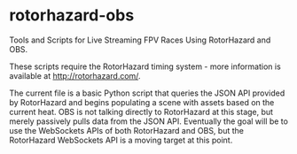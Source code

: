 # rotorhazard-obs
Tools and Scripts for Live Streaming FPV Races Using RotorHazard and OBS.

These scripts require the RotorHazard timing system - more information is available at http://rotorhazard.com/.

The current file is a basic Python script that queries the JSON API provided by RotorHazard and begins populating a scene with assets based on the current heat. OBS is not talking directly to RotorHazard at this stage, but merely passively pulls data from the JSON API. Eventually the goal will be to use the WebSockets APIs of both RotorHazard and OBS, but the RotorHazard WebSockets API is a moving target at this point.
